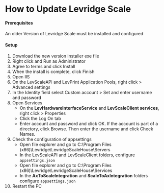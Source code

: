 # How to Update Levridge Scale

#### Prerequisites
An older Version of Levridge Scale must be installed and configured

#### Setup
1. Download the new version installer exe file   
2. Right click and Run as Administrator 
3. Agree to terms and click Install 
4. When the install is complete, click Finish 
5. Open IIS 
6. On the LevScaleAPI and LevPrint Application Pools, right click > Advanced settings 
7. In the Identity field select Custom account > Set and enter username and password 
8.	Open Services
    - On the **LevHardwareInterfaceService** and **LevScaleClient services**, right click > Properties 
    - Click the Log On tab 
    - Enter account and password and click OK. If the account is part of a directory, click Browse. Then enter the username and click Check Names.
9.	Check the configuration of appsettings
    - Open file explorer and go to C:\Program Files (x86)\Levridge\LevridgeScaleHouse\Servers 
    - In the LevScaleAPI and LevScaleClient folders, configure `appsettings.json`
    - Open file explorer and go to C:\Program Files (x86)\Levridge\LevridgeScaleHouse\Services 
    - In the **AxToScaleIntegration** and **ScaleToAxIntegration** folders configure `appsettings.json`
10.	Restart the PC
